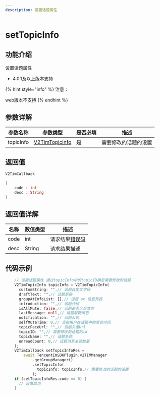 ```yaml
---
description: 设置话题属性
---
```


# setTopicInfo

## 功能介绍

设置话题属性

* 4.0.1及以上版本支持

{% hint style="info" %}
注意：

web版本不支持
{% endhint %}

## 参数详解

| 参数名称      | 参数类型                               | 是否必填 | 描述         |
| --------- | ---------------------------------- | ---- | ---------- |
| topicInfo | [V2TimTopicInfo](broken-reference) | 是    | 需要修改的话题的设置 |

## 返回值

```dart
V2TimCallback

{
    code : int
    desc : String
}
```

## 返回值详解

| 名称   | 数值类型   | 描述                                                             |
| ---- | ------ | -------------------------------------------------------------- |
| code | int    | 请求结果[错误码](https://cloud.tencent.com/document/product/269/1671) |
| desc | String | 请求结果描述                                                         |

## 代码示例  &#x20;

```dart
    // 设置话题属性 通过topicInfo中的topicID确定需要修改的话题
    V2TimTopicInfo topicInfo = V2TimTopicInfo(
      customString: "",// 话题自定义字段
      draftText: "",// 话题草稿
      groupAtInfoList: [],// 话题 at 信息列表
      introduction: "",// 话题介绍
      isAllMute: false,// 话题是否全员禁言
      lastMessage: null,// 话题最新消息
      notification: "",// 话题公告
      selfMuteTime: 0,// 当前用户在话题中的禁言时间
      topicFaceUrl: "",// 话题头像Url
      topicID: "",// 需要修改的话题的id
      topicName: "",// 话题名称
      unreadCount: 0,// 话题消息未读数量
    );
    V2TimCallback setTopicInfoRes =
        await TencentImSDKPlugin.v2TIMManager
            .getGroupManager()
            .setTopicInfo(
              topicInfo: topicInfo,// 需要修改的话题的设置
            );
    if (setTopicInfoRes.code == 0) {
      // 设置成功
    }

```
